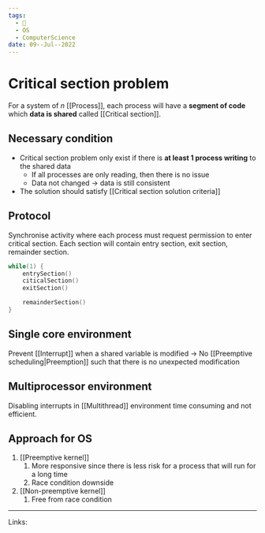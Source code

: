 ```yaml
---
tags:
  - 🌱
  - OS
  - ComputerScience 
date: 09--Jul--2022
---
```


# Critical section problem

For a system of $n$ [[Process]], each process will have a **segment of code** which **data is shared** called [[Critical section]].

## Necessary condition
- Critical section problem only exist if there is **at least 1 process writing** to the shared data
    - If all processes are only reading, then there is no issue
    - Data not changed -> data is still consistent
- The solution should satisfy [[Critical section solution criteria]]

## Protocol
Synchronise activity where each process must request permission to enter critical section. Each section will contain entry section, exit section, remainder section.
```C
while(1) {
    entrySection()
    citicalSection()
    exitSection()

    remainderSection()
}
```

## Single core environment
Prevent [[Interrupt]] when a shared variable is modified -> No [[Preemptive scheduling|Preemption]] such that there is no unexpected modification

## Multiprocessor environment
Disabling interrupts in [[Multithread]] environment time consuming and not efficient.

## Approach for OS
1. [[Preemptive kernel]] 
    1. More responsive since there is less risk for a process that will run for a long time
    2. Race condition downside
2. [[Non-preemptive kernel]]
    1. Free from race condition

---
Links: 